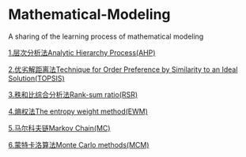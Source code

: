 # Mathematical-Modeling

A sharing of the learning process of mathematical modeling


[1.层次分析法Analytic Hierarchy Process(AHP)](https://github.com/HeXavi8/Mathematical-Modeling/tree/main/Analytic%20Hierarchy%20Process(AHP))

[2.优劣解距离法Technique for Order Preference by Similarity to an Ideal Solution(TOPSIS)](https://github.com/HeXavi8/Mathematical-Modeling/tree/main/Technique%20for%20Order%20Preference%20by%20Similarity%20to%20an%20Ideal%20Solution(Topsis))

[3.秩和比综合分析法Rank-sum ratio(RSR)](https://github.com/HeXavi8/Mathematical-Modeling/tree/main/Rank-sum%20ratio(RSR))

[4.熵权法The entropy weight method(EWM)](https://github.com/HeXavi8/Mathematical-Modeling/tree/main/Markov%20Chain(MC))

[5.马尔科夫链Markov Chain(MC)](https://github.com/HeXavi8/Mathematical-Modeling/tree/main/Markov%20Chain(MC))

[6.蒙特卡洛算法Monte Carlo methods(MCM)](https://github.com/HeXavi8/Mathematical-Modeling/tree/main/Monte%20Carlo%20method(MCM))
